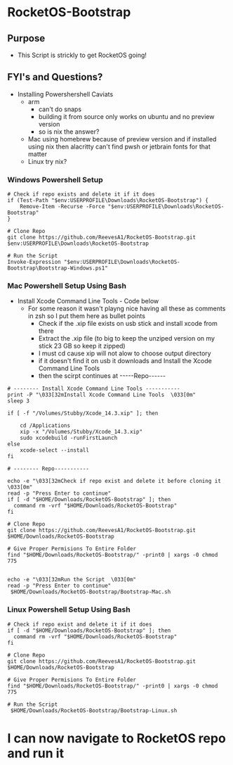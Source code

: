 # RocketOS-Bootstrap

## Purpose

- This Script is strickly to get RocketOS going!

## FYI's and Questions?

- Installing Powershershell Caviats
  - arm
    - can't do snaps
    - building it from source only works on ubuntu and no preview version
    - so is nix the answer?
  - Mac using homebrew because of preview version and if installed using nix then alacritty can't find pwsh or jetbrain fonts for that matter
  - Linux try nix?

### Windows Powershell Setup

```
# Check if repo exists and delete it if it does
if (Test-Path "$env:USERPROFILE\Downloads\RocketOS-Bootstrap") {
    Remove-Item -Recurse -Force "$env:USERPROFILE\Downloads\RocketOS-Bootstrap"
}

# Clone Repo
git clone https://github.com/ReevesA1/RocketOS-Bootstrap.git $env:USERPROFILE\Downloads\RocketOS-Bootstrap

# Run the Script
Invoke-Expression "$env:USERPROFILE\Downloads\RocketOS-Bootstrap\Bootstrap-Windows.ps1"

```

### Mac Powershell Setup Using Bash

- Install Xcode Command Line Tools - Code below
  - For some reason it wasn't playng nice having all these as comments in zsh so I put them here as bullet points
    - Check if the .xip file exists on usb stick and install xcode from there
    - Extract the .xip file (to big to keep the unziped version on my stick 23 GB so keep it zipped)
    - I must cd cause xip will not alow to choose output directory
    - if it doesn't find it on usb it downloads and Install the Xcode Command Line Tools
    - then the scirpt continues at -----Repo------

```
# -------- Install Xcode Command Line Tools -----------
print -P "\033[32mInstall Xcode Command Line Tools  \033[0m"
sleep 3

if [ -f "/Volumes/Stubby/Xcode_14.3.xip" ]; then

    cd /Applications
    xip -x "/Volumes/Stubby/Xcode_14.3.xip"
    sudo xcodebuild -runFirstLaunch
else
    xcode-select --install
fi

# -------- Repo-----------

echo -e "\033[32mCheck if repo exist and delete it before cloning it  \033[0m"
read -p "Press Enter to continue"
if [ -d "$HOME/Downloads/RocketOS-Bootstrap" ]; then
  command rm -vrf "$HOME/Downloads/RocketOS-Bootstrap"
fi

# Clone Repo
git clone https://github.com/ReevesA1/RocketOS-Bootstrap.git $HOME/Downloads/RocketOS-Bootstrap

# Give Proper Permisions To Entire Folder
find "$HOME/Downloads/RocketOS-Bootstrap/" -print0 | xargs -0 chmod 775


echo -e "\033[32mRun the Script  \033[0m"
read -p "Press Enter to continue"
 $HOME/Downloads/RocketOS-Bootstrap/Bootstrap-Mac.sh
```

### Linux Powershell Setup Using Bash

```
# Check if repo exist and delete it if it does
if [ -d "$HOME/Downloads/RocketOS-Bootstrap" ]; then
  command rm -vrf "$HOME/Downloads/RocketOS-Bootstrap"
fi

# Clone Repo
git clone https://github.com/ReevesA1/RocketOS-Bootstrap.git $HOME/Downloads/RocketOS-Bootstrap

# Give Proper Permisions To Entire Folder
find "$HOME/Downloads/RocketOS-Bootstrap/" -print0 | xargs -0 chmod 775

# Run the Script
 $HOME/Downloads/RocketOS-Bootstrap/Bootstrap-Linux.sh
```

# I can now navigate to RocketOS repo and run it
